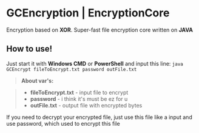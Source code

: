 GCEncryption | EncryptionCore
=============================
Encryption based on **XOR**. Super-fast file encryption core written on **JAVA**

How to use!
-------------
Just start it with **Windows CMD** or **PowerShell** and input this line:
`java GCEncrypt fileToEncrypt.txt password outFile.txt`
> **About var's:**

> - **fileToEncrypt.txt** - input file to encrypt
> - **password** - i think it's must be ez for u
> - **outFile.txt** - output file with encrypted bytes

If you need to decrypt your encrypted file, just use this file like a input and use password, which used to encrypt this file
